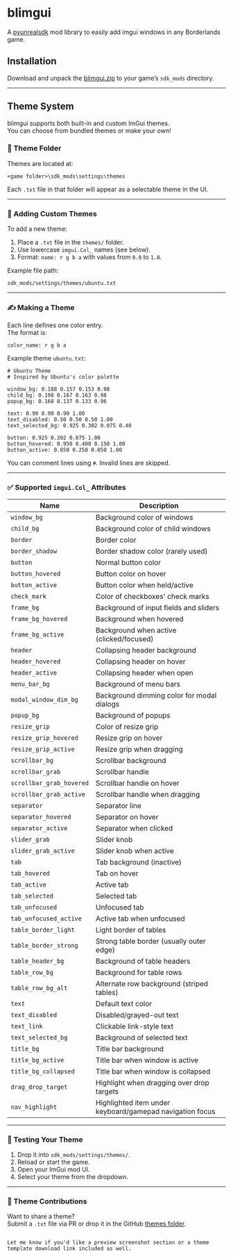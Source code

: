 # blimgui

A [pyunrealsdk](https://github.com/bl-sdk/pyunrealsdk) mod library to easily add imgui windows in any Borderlands game.

## Installation

Download and unpack the [blimgui.zip](blimgui.zip) to your game’s `sdk_mods` directory.

---

## Theme System

blimgui supports both built-in and custom ImGui themes.  
You can choose from bundled themes or make your own!

### 📁 Theme Folder

Themes are located at:

```
<game folder>\sdk_mods\settings\themes
```

Each `.txt` file in that folder will appear as a selectable theme in the UI.

---

### 🎨 Adding Custom Themes

To add a new theme:

1. Place a `.txt` file in the `themes/` folder.
2. Use lowercase `imgui.Col_` names (see below).
3. Format: `name: r g b a` with values from `0.0` to `1.0`.

Example file path:
```
sdk_mods/settings/themes/ubuntu.txt
```

---

### ✍️ Making a Theme

Each line defines one color entry.  
The format is:

```
color_name: r g b a
```

Example theme `ubuntu.txt`:

```
# Ubuntu Theme
# Inspired by Ubuntu's color palette

window_bg: 0.188 0.157 0.153 0.98
child_bg: 0.198 0.167 0.163 0.98
popup_bg: 0.168 0.137 0.133 0.96

text: 0.90 0.90 0.90 1.00
text_disabled: 0.50 0.50 0.50 1.00
text_selected_bg: 0.925 0.302 0.075 0.40

button: 0.925 0.302 0.075 1.00
button_hovered: 0.950 0.400 0.150 1.00
button_active: 0.850 0.250 0.050 1.00
```

You can comment lines using `#`. Invalid lines are skipped.

---

### ✅ Supported `imgui.Col_` Attributes

| Name                     | Description                                               |
|--------------------------|-----------------------------------------------------------|
| `window_bg`              | Background color of windows                               |
| `child_bg`               | Background color of child windows                         |
| `border`                 | Border color                                              |
| `border_shadow`          | Border shadow color (rarely used)                         |
| `button`                 | Normal button color                                       |
| `button_hovered`         | Button color on hover                                     |
| `button_active`          | Button color when held/active                             |
| `check_mark`             | Color of checkboxes' check marks                          |
| `frame_bg`               | Background of input fields and sliders                    |
| `frame_bg_hovered`       | Background when hovered                                   |
| `frame_bg_active`        | Background when active (clicked/focused)                  |
| `header`                 | Collapsing header background                              |
| `header_hovered`         | Collapsing header on hover                                |
| `header_active`          | Collapsing header when open                               |
| `menu_bar_bg`            | Background of menu bars                                   |
| `modal_window_dim_bg`    | Background dimming color for modal dialogs                |
| `popup_bg`               | Background of popups                                      |
| `resize_grip`            | Color of resize grip                                      |
| `resize_grip_hovered`    | Resize grip on hover                                      |
| `resize_grip_active`     | Resize grip when dragging                                 |
| `scrollbar_bg`           | Scrollbar background                                      |
| `scrollbar_grab`         | Scrollbar handle                                          |
| `scrollbar_grab_hovered` | Scrollbar handle on hover                                 |
| `scrollbar_grab_active`  | Scrollbar handle when dragging                            |
| `separator`              | Separator line                                            |
| `separator_hovered`      | Separator on hover                                        |
| `separator_active`       | Separator when clicked                                    |
| `slider_grab`            | Slider knob                                               |
| `slider_grab_active`     | Slider knob when active                                   |
| `tab`                    | Tab background (inactive)                                 |
| `tab_hovered`            | Tab on hover                                              |
| `tab_active`             | Active tab                                                |
| `tab_selected`           | Selected tab                                              |
| `tab_unfocused`          | Unfocused tab                                             |
| `tab_unfocused_active`   | Active tab when unfocused                                 |
| `table_border_light`     | Light border of tables                                    |
| `table_border_strong`    | Strong table border (usually outer edge)                  |
| `table_header_bg`        | Background of table headers                               |
| `table_row_bg`           | Background for table rows                                 |
| `table_row_bg_alt`       | Alternate row background (striped tables)                 |
| `text`                   | Default text color                                        |
| `text_disabled`          | Disabled/grayed-out text                                  |
| `text_link`              | Clickable link-style text                                 |
| `text_selected_bg`       | Background of selected text                               |
| `title_bg`               | Title bar background                                      |
| `title_bg_active`        | Title bar when window is active                           |
| `title_bg_collapsed`     | Title bar when window is collapsed                        |
| `drag_drop_target`       | Highlight when dragging over drop targets                 |
| `nav_highlight`          | Highlighted item under keyboard/gamepad navigation focus  |


---

### 🧪 Testing Your Theme

1. Drop it into `sdk_mods/settings/themes/`.
2. Reload or start the game.
3. Open your ImGui mod UI.
4. Select your theme from the dropdown.

---

### 🧡 Theme Contributions

Want to share a theme?  
Submit a `.txt` file via PR or drop it in the GitHub [themes folder](themes/).

```

Let me know if you'd like a preview screenshot section or a theme template download link included as well.